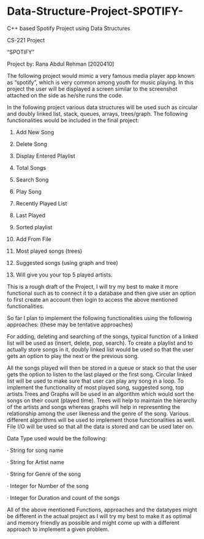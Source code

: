 # Data-Structure-Project-SPOTIFY-
C++ based Spotify Project using Data Structures

CS-221 Project

“SPOTIFY”

Project by: Rana Abdul Rehman [2020410]

The following project would mimic a very famous media player app known as “spotify”, which is very common among youth for music playing. In this project the user will be displayed a screen similar to the screenshot attached on the side as he/she runs the code.

In the following project various data structures will be used such as circular and doubly linked list, stack, queues, arrays, trees/graph. The following functionalities would be included in the final project:

1. Add New Song

2. Delete Song

3. Display Entered Playlist

4. Total Songs

5. Search Song

6. Play Song

7. Recently Played List

8. Last Played

9. Sorted playlist

10. Add From File

11. Most played songs (trees)

11. Suggested songs (using graph and tree)

12. Will give you your top 5 played artists.

This is a rough draft of the Project, I will try my best to make it more functional such as to connect it to a database and then give user an option to first create an account then login to access the above mentioned functionalities.

So far I plan to implement the following functionalities using the following approaches: (these may be tentative approaches)

For adding, deleting and searching of the songs, typical function of a linked list will be used as (insert, delete, pop, search). To create a playlist and to actually store songs in it, doubly linked list would be used so that the user gets an option to play the next or the previous song.

All the songs played will then be stored in a queue or stack so that the user gets the option to listen to the last played or the first song. Circular linked list will be used to make sure that user can play any song in a loop. To implement the functionality of most played song, suggested song, top artists Trees and Graphs will be used in an algorithm which would sort the songs on their count (played time). Trees will help to maintain the hierarchy of the artists and songs whereas graphs will help in representing the relationship among the user likeness and the genre of the song. Various different algorithms will be used to implement those functionalities as well. File I/O will be used so that all the data is stored and can be used later on.

Data Type used would be the following:

· String for song name

· String for Artist name

· String for Genre of the song

· Integer for Number of the song

· Integer for Duration and count of the songs

All of the above mentioned Functions, approaches and the datatypes might be different in the actual project as I will try my best to make it as optimal and memory friendly as possible and might come up with a different approach to implement a given problem.
